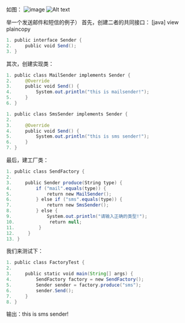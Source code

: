 如图：
![image](https://github.com/xiongzhenggang/xiongzhenggang.github.io/edit/master/java23种设计模式/img/factory01.png)
![Alt text](https://github.com/xiongzhenggang/xiongzhenggang.github.io/edit/master/java23种设计模式/img/factory01.png)

举一个发送邮件和短信的例子）
首先，创建二者的共同接口：
[java] view plaincopy
```java  
1. public interface Sender {  
2.     public void Send();  
3. }  
```
其次，创建实现类：
```java 
1. public class MailSender implements Sender {  
2.     @Override  
3.     public void Send() {  
4.         System.out.println("this is mailsender!");  
5.     }  
6. }  
```
```java 
1. public class SmsSender implements Sender {  
2.   
3.     @Override  
4.     public void Send() {  
5.         System.out.println("this is sms sender!");  
6.     }  
7. }  
```
最后，建工厂类：
```java 
1. public class SendFactory {  
2.   
3.     public Sender produce(String type) {  
4.         if ("mail".equals(type)) {  
5.             return new MailSender();  
6.         } else if ("sms".equals(type)) {  
7.             return new SmsSender();  
8.         } else {  
9.             System.out.println("请输入正确的类型!");  
10.             return null;  
11.         }  
12.     }  
13. }  
```
我们来测试下：
```java 
1. public class FactoryTest {  
2.   
3.     public static void main(String[] args) {  
4.         SendFactory factory = new SendFactory();  
5.         Sender sender = factory.produce("sms");  
6.         sender.Send();  
7.     }  
8. } 
```
输出：this is sms sender!
